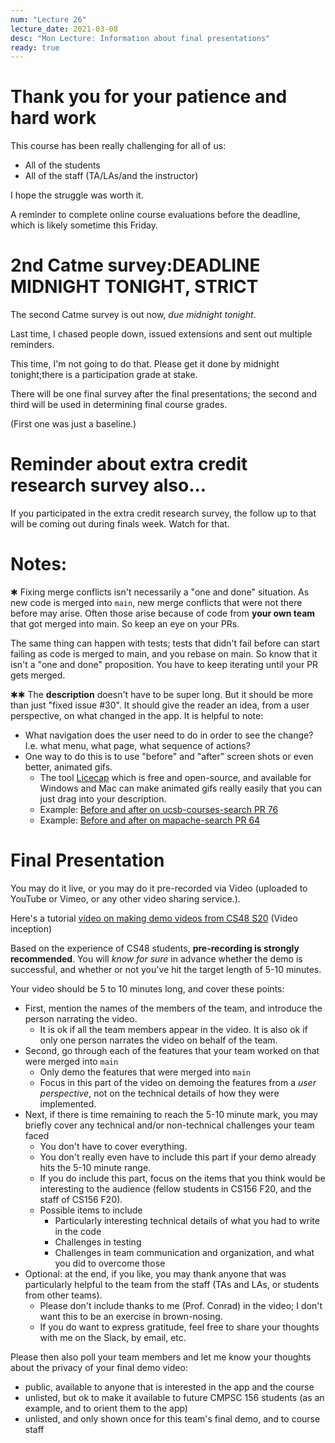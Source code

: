 ```yaml
---
num: "Lecture 26"
lecture_date: 2021-03-08
desc: "Mon Lecture: Information about final presentations"
ready: true
---
```


# Thank you for your patience and hard work

This course has been really challenging for all of us:
* All of the students
* All of the staff (TA/LAs/and the instructor)

I hope the struggle was worth it.

A reminder to complete online course evaluations before the deadline, which is likely sometime this Friday.

# 2nd Catme survey:DEADLINE MIDNIGHT TONIGHT, STRICT

The second Catme survey is out now, *due midnight tonight*.

Last time, I chased people down, issued extensions and sent out multiple reminders.

This time, I'm not going to do that.  Please get it done by midnight tonight;there is a participation grade at stake.

There will be one final survey after the final presentations; the second and third will be used in determining final course grades.

(First one was just a baseline.)

# Reminder about extra credit research survey also...

If you participated in the extra credit research survey, the follow up to that will be coming out during finals week.  Watch for that.


# Notes:

✱ Fixing merge conflicts isn't necessarily a "one and done" situation.  As new code is merged into `main`, new merge conflicts that were not there before may arise. Often those
  arise because of code from **your own team** that got merged into main.   So keep an eye on your PRs.

  The same thing can happen with tests; tests that didn't fail before can start failing as code is merged to main, and you rebase on main.    So know that it isn't
  a "one and done" proposition.   You have to keep iterating until your PR gets merged.

✱✱ The **description** doesn't have to be super long.  But it should be more than just "fixed issue #30".   It should give the reader an idea, from a
user perspective, on what changed in the app.  It is helpful to note:
- What navigation does the user need to do in order to see the change?  I.e. what menu, what page, what sequence of actions?
- One way to do this is to use "before" and "after" screen shots or even better, animated gifs.  
  - The tool [Licecap](https://www.cockos.com/licecap/) which is free and open-source, and available for Windows and Mac can make animated gifs really easily that you can just drag into your description.
  - Example: [Before and after on ucsb-courses-search PR 76](https://github.com/ucsb-cs156-f20/proj-ucsb-courses-search/pull/76)
  - Example: [Before and after on mapache-search PR 64](https://github.com/ucsb-cs156-f20/proj-mapache-search/pull/64)


# Final Presentation

You may do it live, or you may do it pre-recorded via Video (uploaded to YouTube or Vimeo, or any other video sharing service.).

Here's a tutorial [video on making demo videos from CS48 S20](https://youtu.be/k0Je8ASh4jo) (Video inception)

Based on the experience of CS48 students, **pre-recording is strongly recommended**.  You will *know for sure* in advance whether the
demo is successful, and whether or not you've hit the target length of 5-10 minutes.

Your video should be 5 to 10 minutes long, and cover these points:

* First, mention the names of the members of the team, and introduce the person narrating the video.  
  - It is ok if all the team members appear in the video.  It is also ok if only one person narrates the video on behalf of the team.
* Second, go through each of the features that your team worked on that were merged into `main`
  - Only demo the features that were merged into `main`
  - Focus in this part of the video on demoing the features from a *user perspective*, not on the technical details of how they were implemented.
* Next, if there is time remaining to reach the 5-10 minute mark, you may briefly cover any technical and/or non-technical challenges your team faced
  - You don't have to cover everything.  
  - You don't really even have to include this part if your demo already hits the 5-10 minute range.
  - If you do include this part, focus on the items that you think would be interesting to the audience (fellow students in CS156 F20, and the staff of CS156 F20). 
  - Possible items to include
    - Particularly interesting technical details of what you had to write in the code
    - Challenges in testing
    - Challenges in team communication and organization, and what you did to overcome those
* Optional: at the end, if you like, you may thank anyone that was particularly helpful to the team from the staff (TAs and LAs, or students from other teams). 
  - Please don't include thanks to me (Prof. Conrad) in the video; I don't want this to be an exercise in brown-nosing.
  - If you do want to express gratitude, feel free to share your thoughts with me on the Slack, by email, etc.  

Please then also poll your team members and let me know your thoughts about the privacy of your final demo video:
* public, available to anyone that is interested in the app and the course
* unlisted, but ok to make it available to future CMPSC 156 students (as an example, and to orient them to the app)
* unlisted, and only shown once for this team's final demo, and to course staff 
